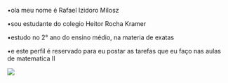 •ola meu nome é Rafael Izidoro Milosz

•sou estudante do colegio Heitor Rocha Kramer 

•estudo no 2° ano do ensino médio, na materia de exatas 

•e este perfil é reservado para eu postar as 
tarefas que eu faço nas aulas de matematica II

 ![](https://tenor.com/pt-BR/view/bellingham-real-madrid-gif-7355313837440976744.gif)
